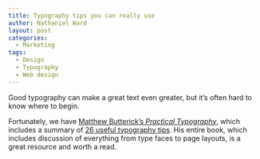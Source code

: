 ```yaml
---
title: Typography tips you can really use
author: Nathaniel Ward
layout: post
categories:
  - Marketing
tags:
  - Design
  - Typography
  - Web design
---
```

Good typography can make a great text even greater, but it’s often hard to know where to begin.

Fortunately, we have [Matthew Butterick’s *Practical Typography*][1], which includes a summary of [26 useful typography tips][2]. His entire book, which includes discussion of everything from type faces to page layouts, is a great resource and worth a read.

 [1]: http://practicaltypography.com/
 [2]: http://practicaltypography.com/summary-of-key-rules.html